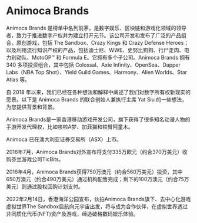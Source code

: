# Animoca Brands



Animoca Brands 是榜单中名列前茅，是数字娱乐、区块链和游戏化领域的领导者，致力于推进数字产权并为建立打开元节。该公司开发和发布了广泛的产品组合，原创游戏，包括 The Sandbox、Crazy Kings 和 Crazy Defense Heroes；以及利用流行知识产权的产品，包括迪士尼、WWE、史努比狗狗、行尸走肉、电力别动队、MotoGP™ 和 Formula E。它拥有多个子公司。Animoca Brands 拥有 340 多项投资组合，其中包括 Colossal、Axie Infinity、OpenSea、Dapper Labs（NBA Top Shot）、Yield Guild Games、Harmony、Alien Worlds、Star Atlas 等。

自 2018 年以来，我们已经在各种想法和解释中阐述了我们对数字所有权新现实的愿景。以下是 Animoca Brands 的联合创始人兼执行主席 Yat Siu 的一些想法，为您提供背景和背景。

Animoca Brands是一家香港移动游戏开发公司，旗下获得了很多知名动漫人物的手游开发代理权，比如哆啦A梦、加菲猫和铁臂阿童木。

Animoca 已在澳大利亚证券交易所（ASX）上市。

2016年7月，Animoca Brands对外宣布将支付335万欧元（约合370万美元）收购芬兰游戏公司TicBits。

2016年4月，Animoca Brands获得750万澳元（约合560万美元）投资，其中650万澳元（约合490万美元）通过机构配售完成；剩下的100万澳元（约合75万美元）则通过股权回购计划支付。 

2022年2月14日，香港海洋公园宣布，伙拍Animoca Brands旗下、去中心化游戏虚拟世界The Sandbox启航向元宇宙出发，将与成为合作伙伴，在虚拟世界透过非同质化代币(NFT)资产及游戏，缔造破格数码娱乐体验。 
